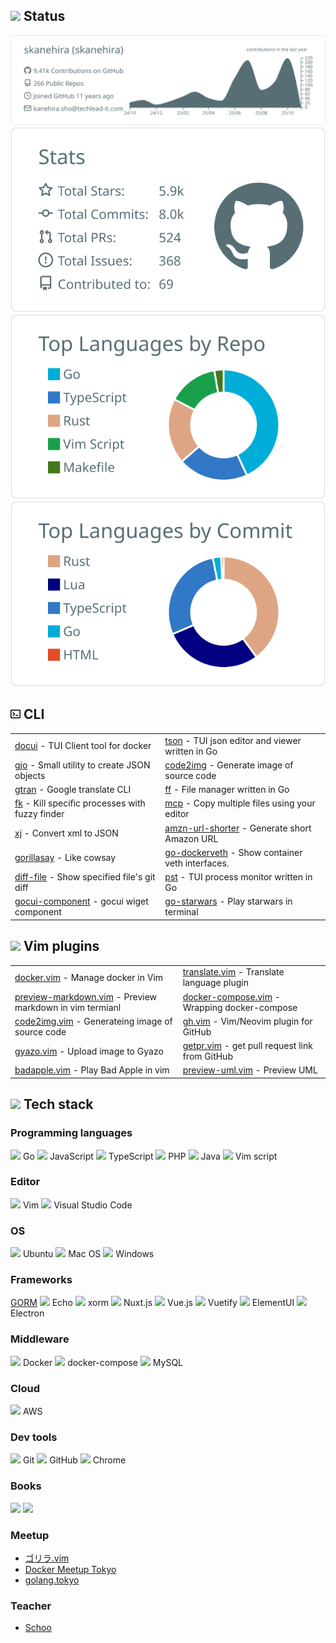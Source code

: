 ## <img src="https://image.flaticon.com/icons/svg/3306/3306281.svg" width=18/> Status

[![](https://raw.githubusercontent.com/skanehira/skanehira/master/profile-summary-card-output/default/0-profile-details.svg)](https://github.com/vn7n24fzkq/github-profile-summary-cards)
[![](https://raw.githubusercontent.com/skanehira/skanehira/master/profile-summary-card-output/default/3-stats.svg)](https://github.com/vn7n24fzkq/github-profile-summary-cards)
[![](https://raw.githubusercontent.com/skanehira/skanehira/master/profile-summary-card-output/default/1-repos-per-language.svg)](https://github.com/vn7n24fzkq/github-profile-summary-cards)
[![](https://raw.githubusercontent.com/skanehira/skanehira/master/profile-summary-card-output/default/2-most-commit-language.svg)](https://github.com/vn7n24fzkq/github-profile-summary-cards)


## <img src="https://raw.githubusercontent.com/primer/octicons/master/icons/terminal-16.svg" width=16 /> CLI
|                                                                                         |                                                                                               |
|-----------------------------------------------------------------------------------------|-----------------------------------------------------------------------------------------------|
| [docui](https://github.com/skanehira/docui) - TUI Client tool for docker                | [tson](https://github.com/skanehira/tson) - TUI json editor and viewer written in Go          |
| [gjo](https://github.com/skanehira/gjo) - Small utility to create JSON objects          | [code2img](https://github.com/skanehira/code2img) - Generate image of source code             |
| [gtran](https://github.com/skanehira/gtran) - Google translate CLI                      | [ff](https://github.com/skanehira/ff) - File manager written in Go                            |
| [fk](https://github.com/skanehira/fk) - Kill specific processes with fuzzy finder       | [mcp](https://github.com/skanehira/mcp) - Copy multiple files using your editor               |
| [xj](https://github.com/skanehira/xj) - Convert xml to JSON                             | [amzn-url-shorter](https://github.com/skanehira/amzn-url-shorter) - Generate short Amazon URL |
| [gorillasay](https://github.com/skanehira/gorillasay) - Like cowsay                     | [go-dockerveth](https://github.com/skanehira/go-dockerveth) - Show container veth interfaces. |
| [diff-file](https://github.com/skanehira/diff-file) - Show specified file's git diff    | [pst](https://github.com/skanehira/pst) - TUI process monitor written in Go                   |
| [gocui-component](https://github.com/skanehira/gocui-component) - gocui wiget component | [go-starwars](https://github.com/skanehira/go-starwars) - Play starwars in terminal           |

## <img src="https://raw.githubusercontent.com/konpa/devicon/master/icons/vim/vim-plain.svg" width=16 /> Vim plugins
|                                                                                                              |                                                                                                 |
|--------------------------------------------------------------------------------------------------------------|-------------------------------------------------------------------------------------------------|
| [docker.vim](https://github.com/skanehira/docker.vim) - Manage docker in Vim                                 | [translate.vim](https://github.com/skanehira/translate.vim) - Translate language plugin         |
| [preview-markdown.vim](https://github.com/skanehira/preview-markdown.vim) - Preview markdown in vim termianl | [docker-compose.vim](https://github.com/skanehira/docker-compose.vim) - Wrapping docker-compose |
| [code2img.vim](https://github.com/skanehira/code2img.vim) - Generateing image of source code                 | [gh.vim](https://github.com/skanehira/gh.vim) - Vim/Neovim plugin for GitHub                              |
| [gyazo.vim](https://github.com/skanehira/gyazo.vim) - Upload image to Gyazo                               | [getpr.vim](https://github.com/skanehira/getpr.vim) - get pull request link from GitHub                             |
| [badapple.vim](https://github.com/skanehira/badapple.vim) - Play Bad Apple in vim                                               | [preview-uml.vim](https://github.com/skanehira/preview-uml.vim) - Preview UML |

## <img src="https://image.flaticon.com/icons/svg/2591/2591910.svg" width=16/> Tech stack
### Programming languages
<img src="https://raw.githubusercontent.com/konpa/devicon/master/icons/go/go-original.svg" width=16 /> Go
<img src="https://raw.githubusercontent.com/konpa/devicon/master/icons/javascript/javascript-plain.svg" width=16 /> JavaScript
<img src="https://raw.githubusercontent.com/konpa/devicon/master/icons/typescript/typescript-plain.svg" width=16 /> TypeScript
<img src="https://raw.githubusercontent.com/konpa/devicon/master/icons/php/php-plain.svg" width=16 /> PHP
<img src="https://raw.githubusercontent.com/konpa/devicon/master/icons/java/java-plain.svg" width=16 /> Java
<img src="https://raw.githubusercontent.com/konpa/devicon/master/icons/vim/vim-plain.svg" width=16 /> Vim script

### Editor
<img src="https://raw.githubusercontent.com/konpa/devicon/master/icons/vim/vim-plain.svg" width=16 /> Vim
<img src="https://www.autumn-color.com/wp-content/uploads/2018/04/vscode.png" width=16 /> Visual Studio Code

### OS
<img src="https://raw.githubusercontent.com/konpa/devicon/master/icons/ubuntu/ubuntu-plain.svg" width=16 /> Ubuntu
<img src="https://raw.githubusercontent.com/konpa/devicon/master/icons/apple/apple-original.svg" width=16 /> Mac OS
<img src="https://img.icons8.com/color/48/000000/windows-10.png" width=16/> Windows

### Frameworks
[GORM](https://github.com/go-gorm/gorm)
<a href="echo.labstack.com/"><img src="https://cdn.labstack.com/images/echo-logo.svg" width=40/></a> Echo
<a href="https://gitea.com/xorm/xorm"><img src="https://gitea.com/repo-avatars/2038-b100c96af96c9c8134f5c9a44db55ec1" width=16/></a> xorm
<a href="https://nuxtjs.org/"><img src="https://nuxtjs.org/meta_400.png" width=15/></a> Nuxt.js
<a href="https://vuejs.org/"><img src="https://vuejs.org/images/logo.png" width=12/></a> Vue.js
<a href="vuetifyjs.com/"><img src="https://cdn.vuetifyjs.com/images/logos/logo.svg" width=10/></a> Vuetify
<a href="https://element.eleme.io/#/en-US"><img src="https://cdn.rawgit.com/ElemeFE/element/dev/element_logo.svg" width=40/></a> ElementUI
<a href="https://www.electronjs.org/"><img src="https://raw.githubusercontent.com/konpa/devicon/master/icons/electron/electron-original.svg" width=16 /></a> Electron

### Middleware
<img src="https://raw.githubusercontent.com/konpa/devicon/master/icons/docker/docker-original.svg" width=16 /> Docker
<img src="https://raw.githubusercontent.com/docker/compose/master/logo.png" width=16 /> docker-compose
<img src="https://raw.githubusercontent.com/konpa/devicon/master/icons/mysql/mysql-original.svg" width=16 /> MySQL

### Cloud
<img src="https://raw.githubusercontent.com/konpa/devicon/master/icons/amazonwebservices/amazonwebservices-plain-wordmark.svg" width=16 /> AWS

### Dev tools
<img src="https://raw.githubusercontent.com/konpa/devicon/master/icons/git/git-original.svg" width=16 /> Git
<img src="https://raw.githubusercontent.com/konpa/devicon/master/icons/github/github-original.svg" width=16 /> GitHub
<img src="https://raw.githubusercontent.com/konpa/devicon/master/icons/chrome/chrome-original.svg" width=16 /> Chrome

### Books
<a href="https://nextpublishing.jp/book/11839.html"><img src="https://nextpublishing.jp/wp-content/uploads/2020/05/N01186.jpg" width=150 /></a>
<a href="https://gorilla0513.booth.pm/items/1513974"><img src="https://s2.booth.pm/dd220c7f-3883-4e61-92ee-9de29d0c71ea/i/1513974/494aba9c-ee50-444a-8261-66a07ad44d89_base_resized.jpg" width=150 /></a>

### Meetup
- [ゴリラ.vim](https://gorillavim.connpass.com/)
- [Docker Meetup Tokyo](https://dockerjp.connpass.com/)
- [golang.tokyo](https://golangtokyo.connpass.com/)

### Teacher
- [Schoo](https://schoo.jp/teacher/2869)
